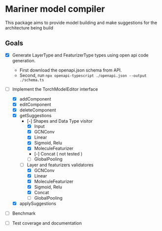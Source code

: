 # Mariner model compiler

This package aims to provide model building and make suggestions for the architecture being build

## Goals
- [x] Generate LayerType and FeaturizerType types using open api code generation.
    - First download the openapi.json schema from API.
    - Second, run `npx openapi-typescript ./openapi.json --output ./schema.ts`
- [ ] Implement the TorchModelEditor interface
    - [x] addComponent
    - [x] editComponent
    - [x] deleteComponent
    - [x] getSuggestions
        - [-] Shapes and Data Type visitor
            - [x] Input
            - [x] GCNConv
            - [x] Linear
            - [x] Sigmoid, Relu
            - [x] MoleculeFeaturizer
            - [-] Concat  ( not tested )
            - [ ] GlobalPooling
        - [ ] Layer and featurizers validatores
            - [x] GCNConv
            - [x] Linear
            - [x] MoleculeFeaturizer
            - [x] Sigmoid, Relu
            - [x] Concat
            - [ ] GlobalPooling
    - [x] applySuggestions
- [ ] Benchmark
- [ ] Test coverage and documentation


